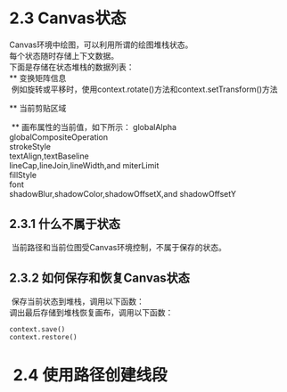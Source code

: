 # 2.3 Canvas状态

Canvas环境中绘图，可以利用所谓的绘图堆栈状态。  
每个状态随时存储上下文数据。    
下面是存储在状态堆栈的数据列表：   
  **  变换矩阵信息    
  例如旋转或平移时，使用context.rotate()方法和context.setTransform()方法
 
  **  当前剪贴区域  
  
  **  画布属性的当前值，如下所示：
    globalAlpha    
    globalCompositeOperation  
    strokeStyle   
    textAlign,textBaseline   
    lineCap,lineJoin,lineWidth,and miterLimit   
    fillStyle    
    font   
    shadowBlur,shadowColor,shadowOffsetX,and shadowOffsetY  
    
## 2.3.1 什么不属于状态    
  当前路径和当前位图受Canvas环境控制，不属于保存的状态。

## 2.3.2 如何保存和恢复Canvas状态      

  保存当前状态到堆栈，调用以下函数：  
  调出最后存储到堆栈恢复画布，调用以下函数：   
  
  ```
  context.save()
  context.restore()
  ```
  
#  2.4 使用路径创建线段
